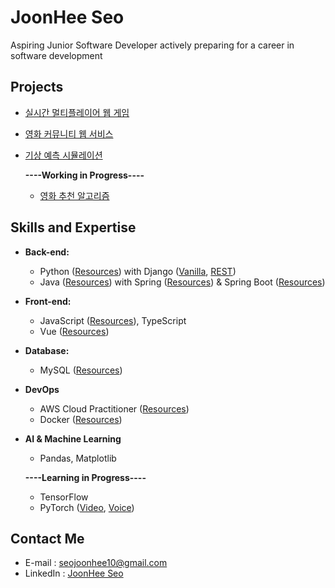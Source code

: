 
# JoonHee Seo
Aspiring Junior Software Developer actively preparing for a career in software development


## Projects
- [실시간 멀티플레이어 웹 게임](https://github.com/JoonHeeSeo/realtime_multiplayer_webgame)
- [영화 커뮤니티 웹 서비스](https://github.com/JoonHeeSeo/movie_community_webservice)
- [기상 예측 시뮬레이션](https://github.com/JoonHeeSeo/weather_prediction_simulation)

  **----Working in Progress----**
  - [영화 추천 알고리즘](https://github.com/JoonHeeSeo/movie_recommend)

## Skills and Expertise
- **Back-end:** 
  - Python ([Resources](https://github.com/JoonHeeSeo/WIL_Python)) with Django ([Vanilla](https://github.com/JoonHeeSeo/WIL_Django), [REST](https://github.com/JoonHeeSeo/WIL_Django_REST_Framework))
  - Java ([Resources](https://github.com/JoonHeeSeo/WIL_Java)) with Spring ([Resources](https://github.com/JoonHeeSeo/WIL_Spring/tree/main/Spring_MVC_1st_Backend_Web)) & Spring Boot ([Resources](https://github.com/JoonHeeSeo/WIL_Spring/tree/main/Spring_Boot))
 
- **Front-end:**
  - JavaScript ([Resources](https://github.com/JoonHeeSeo/WIL_JavaScript)), TypeScript
  - Vue ([Resources](https://github.com/JoonHeeSeo/WIL_Vue))

- **Database:**
  - MySQL ([Resources](https://github.com/JoonHeeSeo/WIL_Database))

- **DevOps**
  - AWS Cloud Practitioner ([Resources](https://github.com/JoonHeeSeo/WIL_AWS))
  - Docker ([Resources](https://github.com/JoonHeeSeo/WIL_Docker))

- **AI & Machine Learning**
  - Pandas, Matplotlib

  **----Learning in Progress----**
    - TensorFlow
    - PyTorch ([Video](https://github.com/JoonHeeSeo/AI_Voice_and_Video/tree/main/AI_Video), [Voice](https://github.com/JoonHeeSeo/AI_Voice_and_Video/tree/main/AI_Voice))

## Contact Me
- E-mail : [seojoonhee10@gmail.com](mailto:seojoonhee10@gmail.com)
- LinkedIn : [JoonHee Seo](https://www.linkedin.com/in/joonhee-seo-82909027a/)

